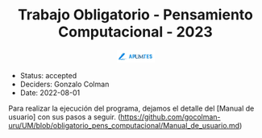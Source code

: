 
<p align="center">
<h1 align="center"> Trabajo Obligatorio - Pensamiento Computacional - 2023 </h1>
</p>
<p align="center">
   <img src="https://github.com/gocolman-uru/UM/blob/obligatorio_pens_computacional/test/static/assets/img/ApUMtes.jpg" width="75" alt="apuntes">
</p>

* Status: accepted 
* Deciders: Gonzalo Colman
* Date: 2022-08-01

Para realizar la ejecución del programa, dejamos el detalle del [Manual de usuario] con sus pasos a seguir. (https://github.com/gocolman-uru/UM/blob/obligatorio_pens_computacional/Manual_de_usuario.md)